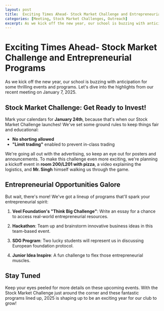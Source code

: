 ```yaml
---
layout: post
title:  Exciting Times Ahead- Stock Market Challenge and Entrepreneurial Programs
categories: [Meeting, Stock Market Challenges, Outreach]
excerpt: As we kick off the new year, our school is buzzing with anticipation for some thrilling events and programs. Let's dive into the highlights from our recent meeting on January 7, 2025. Stock Market Challenge...
---
```


# Exciting Times Ahead- Stock Market Challenge and Entrepreneurial Programs

As we kick off the new year, our school is buzzing with anticipation for some thrilling events and programs. Let's dive into the highlights from our recent meeting on January 7, 2025.

## Stock Market Challenge: Get Ready to Invest!

Mark your calendars for **January 24th**, because that's when our Stock Market Challenge launches! We've set some ground rules to keep things fair and educational:

- **No shorting allowed**
- **"Limit trading"** enabled to prevent in-class trading

We're going all out with the advertising, so keep an eye out for posters and announcements. To make this challenge even more exciting, we're planning a kickoff event in **room 200/L201 with pizza**, a video explaining the logistics, and **Mr. Singh** himself walking us through the game.

## Entrepreneurial Opportunities Galore

But wait, there's more! We've got a lineup of programs that'll spark your entrepreneurial spirit:

1. **Veel Foundation's "Think Big Challenge"**: Write an essay for a chance to access real-world entrepreneurial resources.

2. **Hackathon**: Team up and brainstorm innovative business ideas in this team-based event.

3. **SDG Program**: Two lucky students will represent us in discussing European foundation protocol.

4. **Junior Idea Inspire**: A fun challenge to flex those entrepreneurial muscles.

## Stay Tuned

Keep your eyes peeled for more details on these upcoming events. With the Stock Market Challenge just around the corner and these fantastic programs lined up, 2025 is shaping up to be an exciting year for our club to grow!